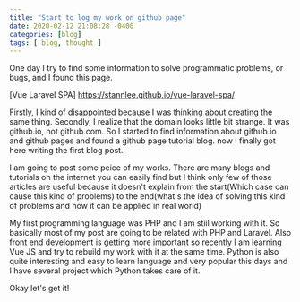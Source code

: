 ```yaml
---
title: "Start to log my work on github page"
date: 2020-02-12 21:08:28 -0400
categories: [blog]
tags: [ blog, thought ]
---
```


One day I try to find some information to solve programmatic problems, or bugs, and I found this page.

[Vue Laravel SPA] <https://stannlee.github.io/vue-laravel-spa/>

Firstly, I kind of disappointed because I was thinking about creating the same thing.
Secondly, I realize that the domain looks little bit strange. It was github.io, not github.com.
So I started to find information about github.io and github pages and found a github page tutorial blog. now I finally got here writing the first blog post.

I am going to post some peice of my works. There are many blogs and tutorials on the internet you can easily find but I think only few of those articles are useful because it doesn't explain from the start(Which case can cause this kind of problems) to the end(what's the idea of solving this kind of problems and how it can be applied in real world)

My first programming language was PHP and I am stiil working with it. So basically most of my post are going to be related with PHP and Laravel. Also front end development is getting more important so recently I am learning Vue JS and try to rebuild my work with it at the same time. Python is also quite interesting and easy to learn language and very popular this days and I have several project which Python takes care of it.

Okay let's get it!
